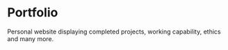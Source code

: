 # Portfolio
Personal website displaying completed projects, working capability, ethics and many more.
